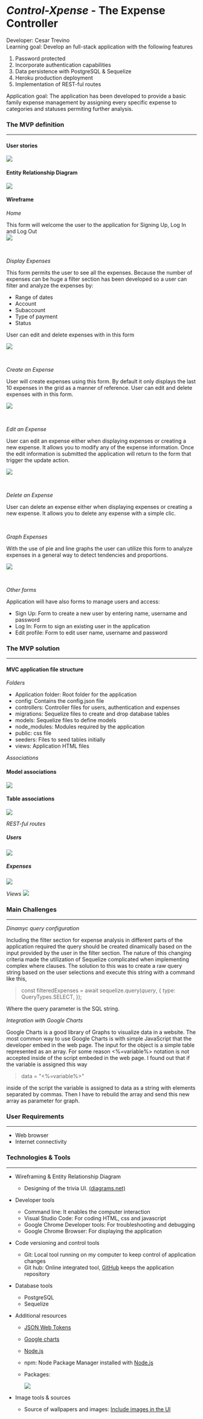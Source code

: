 # _Control-Xpense_ - The Expense Controller

Developer: Cesar Trevino  
Learning goal: Develop an full-stack application with the following features

1. Password protected
1. Incorporate authentication capabilities
1. Data persistence with PostgreSQL & Sequelize
1. Heroku production deployment
1. Implementation of REST-ful routes

Application goal: The application has been developed to provide a basic family expense management by assigning every specific expense to categories and statuses permiting further analysis.

### The MVP definition

---

#### User stories

![](documentation/UserStories.png)

#### Entity Relationship Diagram

![](documentation/Screenshot_ERD.png)

#### Wireframe

_Home_

This form will welcome the user to the application for Signing Up, Log In and Log Out
<br>
![](documentation/screenshot_home.png)

<br>

_Display Expenses_

This form permits the user to see all the expenses. Because the number of expenses can be huge a filter section has been developed so a user can filter and analyze the expenses by:

- Range of dates
- Account
- Subaccount
- Type of payment
- Status

User can edit and delete expenses with in this form

![](documentation/screenshot_display.png)

<br>

_Create an Expense_

User will create expenses using this form. By default it only displays the last 10 expenses in the grid as a manner of reference. User can edit and delete expenses with in this form.

![](documentation/screenshot_new.png)

<br>

_Edit an Expense_

User can edit an expense either when displaying expenses or creating a new expense. It allows you to modify any of the expense information. Once the edit information is submitted the application will return to the form that trigger the update action.

![](documentation/screenshot_edit.png)

<br>

_Delete an Expense_

User can delete an expense either when displaying expenses or creating a new expense. It allows you to delete any expense with a simple clic.

<br>

_Graph Expenses_

With the use of pie and line graphs the user can utilize this form to analyze expenses in a general way to detect tendencies and proportions.

![](documentation/screenshot_graph.png)

<br>

_Other forms_

Application will have also forms to manage users and access:

- Sign Up: Form to create a new user by entering name, username and password
- Log In: Form to sign an existing user in the application
- Edit profile: Form to edit user name, username and password

### The MVP solution

---

#### MVC application file structure

_Folders_

- Application folder: Root folder for the application
- config: Contains the config.json file
- controllers: Controller files for users, authentication and expenses
- migrations: Sequelize files to create and drop database tables
- models: Sequelize files to define models
- node_modules: Modules required by the application
- public: css file
- seeders: Files to seed tables initially
- views: Application HTML files

_Associations_

#### Model associations

![](documentation/screenshot_model_asoc.png)

#### Table associations

![](documentation/screenshot_table_asoc.png)

_REST-ful routes_

##### Users

![](documentation/screenshot_user_REST.png)

##### Expenses

![](documentation/screenshot_expense_REST.png)

_Views_
![](documentation/screenshot_views.png)

### Main Challenges

---

_Dinamyc query configuration_

Including the filter section for expense analysis in different parts of the application required the query should be created dinamically based on the input provided by the user in the filter section. The nature of this changing criteria made the utilization of Sequelize complicated when implementing complex where clauses. The solution to this was to create a raw query string based on the user selections and execute this string with a command like this,

> const filteredExpenses = await sequelize.query(_*query*_, {
> type: QueryTypes.SELECT,
> });

Where the query parameter is the SQL string.

_Integration with Google Charts_

Google Charts is a good library of Graphs to visualize data in a website. The most common way to use Google Charts is with simple JavaScript that the developer embed in the web page. The input for the object is a simple table represented as an array. For some reason <%=variable%> notation is not accepted inside of the script embeded in the web page. I found out that if the variable is assigned this way

> data = "<%=variable%>"

inside of the script the variable is assigned to data as a string with elements separated by commas. Then I have to rebuild the array and send this new array as parameter for graph.

### User Requirements

---

- Web browser
- Internet connectivity

### Technologies & Tools

---

- Wireframing & Entity Relationship Diagram
  - Designing of the trivia UI. [(diagrams.net)](https://app.diagrams.net)
- Developer tools
  - Command line: It enables the computer interaction
  - Visual Studio Code: For coding HTML, css and javascript
  - Google Chrome Developer tools: For troubleshooting and debugging
  - Google Chrome Browser: For displaying the application
- Code versioning and control tools
  - Git: Local tool running on my computer to keep control of application changes
  - Git hub: Online integrated tool, [GitHub](https://www.github.com) keeps the application repository
- Database tools
  - PostgreSQL
  - Sequelize
- Additional resources

  - [JSON Web Tokens](https://jwt.io/)
  - [Google charts](https://developers.google.com/chart)
  - [Node.js](https://nodejs.org/en/about/)
  - npm: Node Package Manager installed with [Node.js](https://nodejs.org/en/about/)
  - Packages:

    ![](documentation/package_dependencies.png)

- Image tools & sources
  - Source of wallpapers and images: [Include images in the UI](http://getwallpapers.com)
